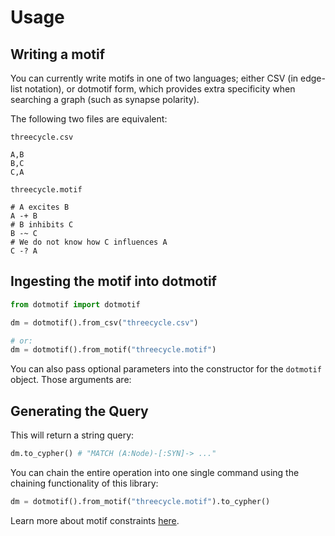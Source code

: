 # Usage

## Writing a motif

You can currently write motifs in one of two languages; either CSV (in edge-list notation), or dotmotif form, which provides extra specificity when searching a graph (such as synapse polarity).

The following two files are equivalent:

`threecycle.csv`
```
A,B
B,C
C,A
```

`threecycle.motif`
```
# A excites B
A -+ B
# B inhibits C
B -~ C
# We do not know how C influences A
C -? A
```

## Ingesting the motif into dotmotif

```python
from dotmotif import dotmotif

dm = dotmotif().from_csv("threecycle.csv")

# or:
dm = dotmotif().from_motif("threecycle.motif")
```

You can also pass optional parameters into the constructor for the `dotmotif` object. Those arguments are:



## Generating the Query

This will return a string query:

```python
dm.to_cypher() # "MATCH (A:Node)-[:SYN]-> ..."
```

You can chain the entire operation into one single command using the chaining functionality of this library:

```python
dm = dotmotif().from_motif("threecycle.motif").to_cypher()
```

Learn more about motif constraints [here](attributes.md).
